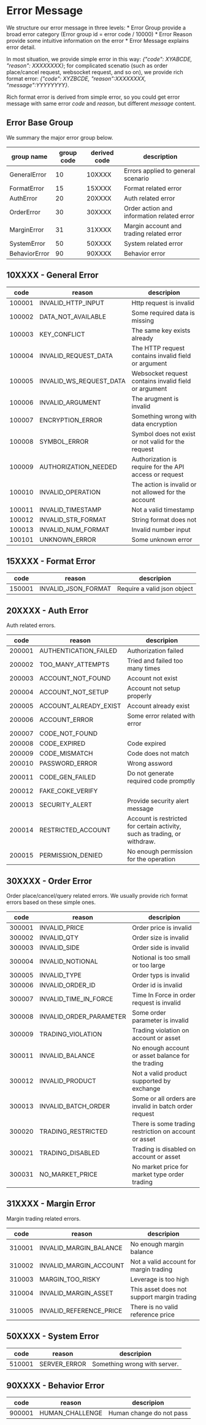 
# Error Message

We structure our error message in three levels:
    * Error Group provide a broad error category (Error group id = error code / 10000)
    * Error Reason provide some intuitive information on the error
    * Error Message explains error detail.

In most situation, we provide simple error in this way: *{"code": XYABCDE, "reason": XXXXXXXX}*; for complicated scenatio (such as order place/cancel request, websocket request, and so on), we provide rich format error: *{"code": XYZBCDE, "reason":XXXXXXXX, "message":YYYYYYYY}*.

Rich format error is derived from simple error, so you could get error message with same error *code* and *reason*, but different *message* content.

## Error Base Group

We summary the major error group below.

group name   | group code | derived code | description
-------------|------------| ---------- | ------------
GeneralError | 10  | 10XXXX | Errors applied to general scenario
FormatError  | 15  | 15XXXX | Format related error
AuthError    | 20  | 20XXXX | Auth related error
OrderError   | 30  | 30XXXX | Order action and information related error
MarginError  | 31  | 31XXXX | Margin account and trading related error
SystemError  | 50  | 50XXXX | System related error
BehaviorError| 90  | 90XXXX | Behavior error


## 10XXXX - General Error 

code   | reason                 | descripion
-------|------------------------|---------
100001 |INVALID_HTTP_INPUT      | Http request is invalid
100002 |DATA_NOT_AVAILABLE      | Some required data is missing
100003 |KEY_CONFLICT            | The same key exists already
100004 |INVALID_REQUEST_DATA    | The HTTP request contains invalid field or argument
100005 |INVALID_WS_REQUEST_DATA | Websocket request contains invalid field or argument
100006 |INVALID_ARGUMENT        | The arugment is invalid
100007 |ENCRYPTION_ERROR        | Something wrong with data encryption 
100008 |SYMBOL_ERROR            | Symbol does not exist or not valid for the request
100009 |AUTHORIZATION_NEEDED    | Authorization is require for the API access or request
100010 |INVALID_OPERATION       | The action is invalid or not allowed for the account
100011 |INVALID_TIMESTAMP       | Not a valid timestamp
100012 |INVALID_STR_FORMAT      | String format does not 
100013 |INVALID_NUM_FORMAT      | Invalid number input
100101 | UNKNOWN_ERROR          | Some unknown error

## 15XXXX - Format Error

code  | reason                 | descripion
------|------------------------|---------
150001 |INVALID_JSON_FORMAT    | Require a valid json object

## 20XXXX - Auth Error

Auth related errors.

code   | reason               | descripion
-------|----------------------|---------
200001 |AUTHENTICATION_FAILED | Authorization failed
200002 |TOO_MANY_ATTEMPTS     | Tried and failed too many times 
200003 |ACCOUNT_NOT_FOUND     | Account not exist
200004 |ACCOUNT_NOT_SETUP     | Account not setup properly
200005 |ACCOUNT_ALREADY_EXIST | Account already exist
200006 |ACCOUNT_ERROR         | Some error related with error
200007 |CODE_NOT_FOUND        | 
200008 |CODE_EXPIRED          | Code expired
200009 |CODE_MISMATCH         | Code does not match
200010 |PASSWORD_ERROR        | Wrong assword
200011 |CODE_GEN_FAILED       | Do not generate required code promptly
200012 |FAKE_COKE_VERIFY      |
200013 |SECURITY_ALERT        | Provide security alert message
200014 |RESTRICTED_ACCOUNT    | Account is restricted for certain activity, such as trading, or withdraw.
200015 |PERMISSION_DENIED     | No enough permission for the operation

## 30XXXX - Order Error

Order place/cancel/query related errors. We usually provide rich format errors based on these simple ones.

code   | reason                  | descripion
-------|-------------------------|----------
300001 | INVALID_PRICE           | Order price is invalid
300002 | INVALID_QTY             | Order size is invalid
300003 | INVALID_SIDE            | Order side is invalid
300004 | INVALID_NOTIONAL        | Notional is too small or too large
300005 | INVALID_TYPE            | Order typs  is invalid
300006 | INVALID_ORDER_ID        | Order id is invalid
300007 | INVALID_TIME_IN_FORCE   | Time In Force in order request is invalid
300008 | INVALID_ORDER_PARAMETER | Some order parameter is invalid
300009 | TRADING_VIOLATION       | Trading violation on account or asset
300011 | INVALID_BALANCE         | No enough account or asset balance for the trading
300012 | INVALID_PRODUCT         | Not a valid product supported by exchange
300013 | INVALID_BATCH_ORDER     | Some or all orders are invalid in batch order request
300020 | TRADING_RESTRICTED      | There is some trading restriction on account or asset
300021 | TRADING_DISABLED        | Trading is disabled on account or asset
300031 | NO_MARKET_PRICE         | No market price for market type order trading

## 31XXXX - Margin Error

Margin trading related errors.

code   | reason                  | descripion
-------|-------------------------|----------
310001 | INVALID_MARGIN_BALANCE  | No enough margin balance
310002 | INVALID_MARGIN_ACCOUNT  | Not a valid account for margin trading
310003 | MARGIN_TOO_RISKY        | Leverage is too high
310004 | INVALID_MARGIN_ASSET    | This asset does not support margin trading
310005 | INVALID_REFERENCE_PRICE | There is no valid reference price

## 50XXXX - System Error

code   | reason                  | descripion
-------|-------------------------|----------
510001 | SERVER_ERROR            | Something wrong with server.


## 90XXXX - Behavior Error

code   | reason               | descripion
-------|----------------------|----------
900001 |HUMAN_CHALLENGE       | Human change do not pass